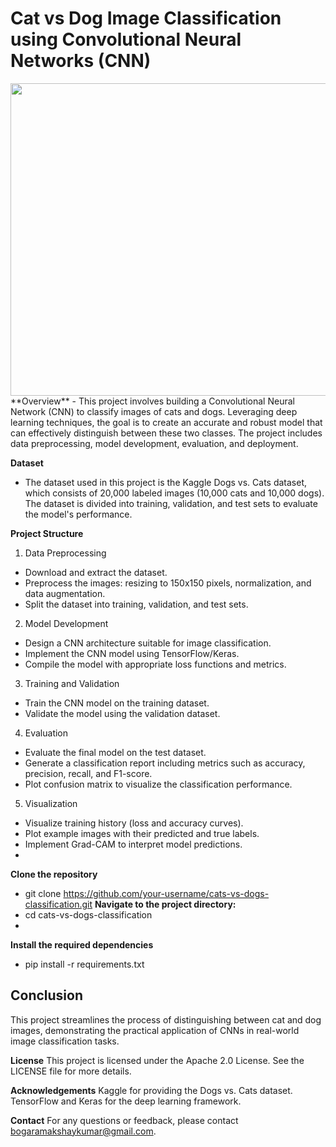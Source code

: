 # Cat vs Dog Image Classification using Convolutional Neural Networks (CNN)
<img src = 'https://cdn.analyticsvidhya.com/wp-content/uploads/2024/02/Cat-and-Dog-Classification-80.jpg' height=500, width=1000 img>
**Overview**
- This project involves building a Convolutional Neural Network (CNN) to classify images of cats and dogs. Leveraging deep learning techniques, the goal is to create an accurate and robust model that can effectively distinguish between these two classes. The project includes data preprocessing, model development, evaluation, and deployment.

**Dataset**
- The dataset used in this project is the Kaggle Dogs vs. Cats dataset, which consists of 20,000 labeled images (10,000 cats and 10,000 dogs). The dataset is divided into training, validation, and test sets to evaluate the model's performance.

**Project Structure**
1. Data Preprocessing

- Download and extract the dataset.
- Preprocess the images: resizing to 150x150 pixels, normalization, and data augmentation.
- Split the dataset into training, validation, and test sets.
2. Model Development

- Design a CNN architecture suitable for image classification.
- Implement the CNN model using TensorFlow/Keras.
- Compile the model with appropriate loss functions and metrics.
3. Training and Validation

- Train the CNN model on the training dataset.
- Validate the model using the validation dataset.
4. Evaluation

- Evaluate the final model on the test dataset.
- Generate a classification report including metrics such as accuracy, precision, recall, and F1-score.
- Plot confusion matrix to visualize the classification performance.
5. Visualization

- Visualize training history (loss and accuracy curves).
- Plot example images with their predicted and true labels.
- Implement Grad-CAM to interpret model predictions.
- 
**Clone the repository**
  - git clone https://github.com/your-username/cats-vs-dogs-classification.git
**Navigate to the project directory:**
- cd cats-vs-dogs-classification
- 
**Install the required dependencies**
- pip install -r requirements.txt
## Conclusion
This project streamlines the process of distinguishing between cat and dog images, demonstrating the practical application of CNNs in real-world image classification tasks.

**License**
This project is licensed under the Apache 2.0 License. See the LICENSE file for more details.

**Acknowledgements**
Kaggle for providing the Dogs vs. Cats dataset.
TensorFlow and Keras for the deep learning framework.

**Contact**
For any questions or feedback, please contact bogaramakshaykumar@gmail.com.




